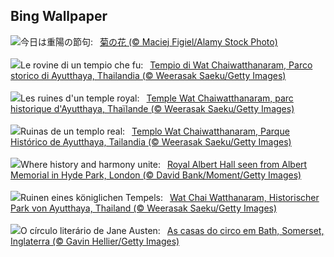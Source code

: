 ## Bing Wallpaper
![](https://www.bing.com/th?id=OHR.DoubleNinth2023_JA-JP8635175549_UHD.jpg&w=1000)今日は重陽の節句:&nbsp;&ensp;[菊の花 (© Maciej Figiel/Alamy Stock Photo)](https://www.bing.com/th?id=OHR.DoubleNinth2023_JA-JP8635175549_UHD.jpg)
<br><br/>
![](https://www.bing.com/th?id=OHR.AyutthayaTemple_IT-IT2272597242_UHD.jpg&w=1000)Le rovine di un tempio che fu:&nbsp;&ensp;[Tempio di Wat Chaiwatthanaram, Parco storico di Ayutthaya, Thailandia  (© Weerasak Saeku/Getty Images)](https://www.bing.com/th?id=OHR.AyutthayaTemple_IT-IT2272597242_UHD.jpg)
<br><br/>
![](https://www.bing.com/th?id=OHR.AyutthayaTemple_FR-FR4416572016_UHD.jpg&w=1000)Les ruines d'un temple royal:&nbsp;&ensp;[Temple Wat Chaiwatthanaram, parc historique d'Ayutthaya, Thaïlande (© Weerasak Saeku/Getty Images)](https://www.bing.com/th?id=OHR.AyutthayaTemple_FR-FR4416572016_UHD.jpg)
<br><br/>
![](https://www.bing.com/th?id=OHR.AyutthayaTemple_ES-ES7307510230_UHD.jpg&w=1000)Ruinas de un templo real:&nbsp;&ensp;[Templo Wat Chaiwatthanaram, Parque Histórico de Ayutthaya, Tailandia (© Weerasak Saeku/Getty Images)](https://www.bing.com/th?id=OHR.AyutthayaTemple_ES-ES7307510230_UHD.jpg)
<br><br/>
![](https://www.bing.com/th?id=OHR.LastNightofProm_EN-GB3177551517_UHD.jpg&w=1000)Where history and harmony unite:&nbsp;&ensp;[Royal Albert Hall seen from Albert Memorial in Hyde Park, London (© David Bank/Moment/Getty Images)](https://www.bing.com/th?id=OHR.LastNightofProm_EN-GB3177551517_UHD.jpg)
<br><br/>
![](https://www.bing.com/th?id=OHR.AyutthayaTemple_DE-DE9492204311_UHD.jpg&w=1000)Ruinen eines königlichen Tempels:&nbsp;&ensp;[Wat Chai Watthanaram, Historischer Park von Ayutthaya, Thailand (© Weerasak Saeku/Getty Images)](https://www.bing.com/th?id=OHR.AyutthayaTemple_DE-DE9492204311_UHD.jpg)
<br><br/>
![](https://www.bing.com/th?id=OHR.BathCircus_PT-BR8962736983_UHD.jpg&w=1000)O círculo literário de Jane Austen:&nbsp;&ensp;[As casas do circo em Bath, Somerset, Inglaterra (© Gavin Hellier/Getty Images)](https://www.bing.com/th?id=OHR.BathCircus_PT-BR8962736983_UHD.jpg)
<br><br/>
